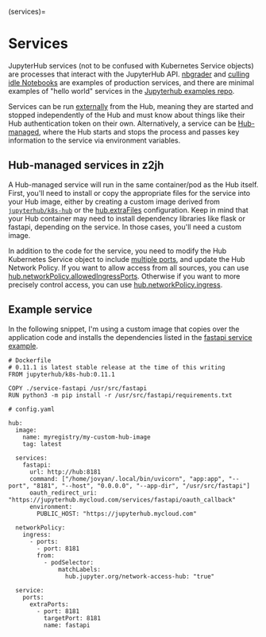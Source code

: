 (services)=

# Services

JupyterHub services (not to be confused with Kubernetes Service objects) are processes that interact with the JupyterHub API.  [nbgrader](https://nbgrader.readthedocs.io/en/stable/configuration/jupyterhub_config.html) and [culling idle Notebooks](https://github.com/jupyterhub/jupyterhub-idle-culler) are examples of production services, and there are minimal examples of "hello world" services in the [Jupyterhub examples repo](https://github.com/jupyterhub/jupyterhub/tree/master/examples).

Services can be run [externally](https://jupyterhub.readthedocs.io/en/stable/getting-started/services-basics.html) from the Hub, meaning they are started and stopped independently of the Hub and must know about things like their Hub authentication token on their own.  Alternatively, a service can be [Hub-managed](https://jupyterhub.readthedocs.io/en/stable/reference/services.html#hub-managed-services), where the Hub starts and stops the process and passes key information to the service via environment variables.

## Hub-managed services in z2jh

A Hub-managed service will run in the same container/pod as the Hub itself.  First, you'll need to install or copy the appropriate files for the service into your Hub image, either by creating a custom image derived from [`jupyterhub/k8s-hub`](https://hub.docker.com/r/jupyterhub/k8s-hub) or the [hub.extraFiles](schema_hub.extraFiles) configuration.  Keep in mind that your Hub container may need to install dependency libraries like flask or fastapi, depending on the service.  In those cases, you'll need a custom image.

In addition to the code for the service, you need to modify the Hub Kubernetes Service object to include [multiple ports](https://kubernetes.io/docs/concepts/services-networking/service/#multi-port-services), and update the Hub Network Policy.  If you want to allow access from all sources, you can use [hub.networkPolicy.allowedIngressPorts](schema_hub.networkPolicy.allowedIngressPorts).  Otherwise if you want to more precisely control access, you can use [hub.networkPolicy.ingress](schema_hub.networkPolicy.ingress).

## Example service

In the following snippet, I'm using a custom image that copies over the application code and installs the dependencies listed in the [fastapi service example](https://github.com/jupyterhub/jupyterhub/tree/master/examples/service-fastapi).  

```
# Dockerfile
# 0.11.1 is latest stable release at the time of this writing
FROM jupyterhub/k8s-hub:0.11.1

COPY ./service-fastapi /usr/src/fastapi
RUN python3 -m pip install -r /usr/src/fastapi/requirements.txt
```


```
# config.yaml

hub:
  image:
    name: myregistry/my-custom-hub-image
    tag: latest

  services:
    fastapi:
      url: http://hub:8181
      command: ["/home/jovyan/.local/bin/uvicorn", "app:app", "--port", "8181", "--host", "0.0.0.0", "--app-dir", "/usr/src/fastapi"]
      oauth_redirect_uri: "https://jupyterhub.mycloud.com/services/fastapi/oauth_callback"
      environment:
        PUBLIC_HOST: "https://jupyterhub.mycloud.com"

  networkPolicy:
    ingress:
      - ports:
        - port: 8181
        from:
          - podSelector:
              matchLabels:
                hub.jupyter.org/network-access-hub: "true"
  
  service:
    ports:
      extraPorts:
        - port: 8181
          targetPort: 8181
          name: fastapi
```          




